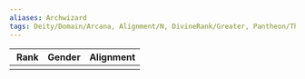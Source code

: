 ```yaml
---
aliases: Archwizard
tags: Deity/Domain/Arcana, Alignment/N, DivineRank/Greater, Pantheon/Thediac
---
```

| Rank | Gender | Alignment |
|:-:|:-:|:-:|
||||
